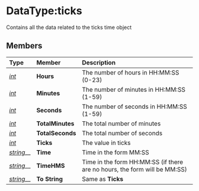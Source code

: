 # DataType:ticks

Contains all the data related to the ticks time object

## Members

| **Type** | **Member** | **Description** |
| :--- | :--- | :--- |
| [_int_](datatype-int.md) | **Hours** | The number of hours in HH:MM:SS (0-23) |
| [_int_](datatype-int.md) | **Minutes** | The number of minutes in HH:MM:SS (1-59) |
| [_int_](datatype-int.md) | **Seconds** | The number of seconds in HH:MM:SS (1-59) |
| [_int_](datatype-int.md) | **TotalMinutes** | The total number of minutes |
| [_int_](datatype-int.md) | **TotalSeconds** | The total number of seconds |
| [_int_](datatype-int.md) | **Ticks** | The value in ticks |
| [_string_](datatype-string.md)\_\_ | **Time** | Time in the form MM:SS |
| [_string_](datatype-string.md)\_\_ | **TimeHMS** | Time in the form HH:MM:SS (if there are no hours, the form will be MM:SS) |
| [_string_](datatype-string.md)\_\_ | **To String** | Same as **Ticks** |

